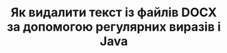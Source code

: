 ---
############################# Static ############################
layout: "auto-gen-gist"
draft: false
path: "uk/redaction/java/regex/docx"
otherformats: CSV DOC DOCM DOT DOTM DOTX PDF POT POTM PPS PPSM PPSX PPT PPTM PPTX RTF XLS XLSM XLSX XLT XLTM XLTX  

############################# Head ############################
head_title: "Редагувати DOCX текст за допомогою регулярного виразу в Java"
head_description: "GroupDocs.Redactions Java API дозволяє розробникам редагувати текст із PDF DOC DOCX RTF XLSX CSV PPT PPTX і зображень за допомогою регулярних виразів у Java"

############################# Header ############################
title: "Як видалити текст із файлів DOCX за допомогою регулярних виразів і Java"
description: "GroupDocs.Redactions Java API дозволяє редагувати, приховувати або видаляти конфіденційний текст із текстових документів, робочих аркушів, презентацій, PDF і зображень за допомогою регулярних виразів."

################### SubMenu/Download Button #####################
button:
    enable: true

############################# About ############################
about:
    enable: true
    title: "Що таке очищення тексту?"
    content: |
        Редагування або очищення тексту — це процес видалення конфіденційного або небажаного тексту чи інформації з цифрових документів, залишаючи недоторканою решту документа чи абзацу, що їх містить. Редагування допомагає користувачам і організаціям захистити конфіденційну інформацію, приховавши або остаточно видаливши її. Використовуючи GroupDocs.Redaction Java API, користувачі тепер можуть редагувати, приховувати або видаляти конфіденційний текст із текстових документів, робочих аркушів, презентацій PDF і файлів растрових зображень. API надає широкий спектр опцій і методів для редагування приватної інформації в документах. Він підтримує пошук і редагування за допомогою регулярних виразів, використання текстового (коди винятків) або графічного (кольорові прямокутники) редагування та багато іншого. Тож чому б не спробувати й автоматизувати процес редагування документів, завантаживши API та ознайомившись із його основними та розширеними функціями.

############################# Steps ############################
steps:
    enable: true
    block:
    - title_left: "Редагувати DOCX за допомогою регулярних виразів у Java"
      content_left: |
        GroupDocs.Redaction дозволяє легко редагувати конфіденційні або приватні дані з ваших документів. Найпопулярнішим випадком редагування є видалення тексту з документа. 

        Наведений нижче код можна використовувати для редагування тексту до певної частини документа за допомогою регулярного виразу. Це дозволяє користувачам замінювати всі числа, що відповідають шаблону "AA BB CCCCCC" прямокутником синього кольору,

      title_right: "Видалити конфіденційні дані з DOCX"
      content_right: |
        * Створіть екземпляр класу [Redactor](https://apireference.groupdocs.com/redaction/java/com.groupdocs.redaction/Redactor) і завантажте файл DOCX
        * Створіть екземпляр класу [RegexRedaction](https://apireference.groupdocs.com/redaction/java/com.groupdocs.redaction.redactions/RegexRedaction)
        * Викликати метод redactor.apply з об’єктом класу RegexRedaction
        * Викличте метод redactor.save, щоб зберегти зміни 

      gisthash: "6dea616a14aeeff21698dc03be62a341"
      gistfile: "RegularExpressionRedaction.java"
      
    - title_left: "Системні вимоги"
      content_left: |
        GroupDocs.Redaction for Java API підтримуються на всіх основних платформах і операційних системах. Щоб отримати повний посібник із системних вимог, відвідайте [системні вимоги](https://docs.groupdocs.com/redaction/java/system-requirements). Перш ніж виконувати наведений нижче код, переконайтеся, що у вашій системі встановлено такі передумови :
        * Операційні системи: Microsoft Windows, Linux, MacOS
        * Середовище розробки: NetBeans, Intellij IDEA, Eclipse тощо
        * Java Середовище виконання: J2SE 6.0 і вище
        * Отримайте останню версію GroupDocs.Redaction for Java від [Maven](https://repository.groupdocs.com/webapp/#/artifacts/browse/tree/General/repo/com/groupdocs/groupdocs-redaction)
        
      title_right: "Навіщо використовувати GroupDocs.Redaction"
      content_right: |
        * Дозвольте користувачам додавати власні формати документів і типи редагувань
        * Для видалення конфіденційної інформації не потрібне додаткове програмне забезпечення
        * Можливість налаштувати відображення діапазону сторінок документа як PDF
        * Простий спосіб редагувати різні типи метаданих: ім’я автора, версію, назву, тему, опис та багато іншого
        * Вилучення інформації про документ - тип файлу, кількість сторінок тощо.

############################# Demos ############################
demos:
    enable: true
############################# About Formats ############################
about_formats:
    enable: true
############################# More Formats ############################
more_formats:
    enable: true

############################# Back to top ###############################
back_to_top:
    enable: true
---